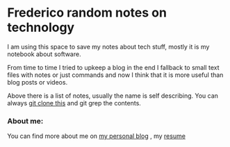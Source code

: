 # Frederico random notes on technology

I am using this space to save my notes about tech stuff, mostly it is my notebook about software. 

From time to time I tried to upkeep a blog in the end I fallback to small text files with notes or just commands and now I think that it is more useful than blog posts or videos. 

Above there is a list of notes, usually the name is self describing. You can always [git clone this](https://github.com/fredericorecsky/fredericorecsky.github.io.git) and git grep the contents.

### About me:

You can find more about me on [my personal blog](https://frederico.me) , my [resume](resume.html)








